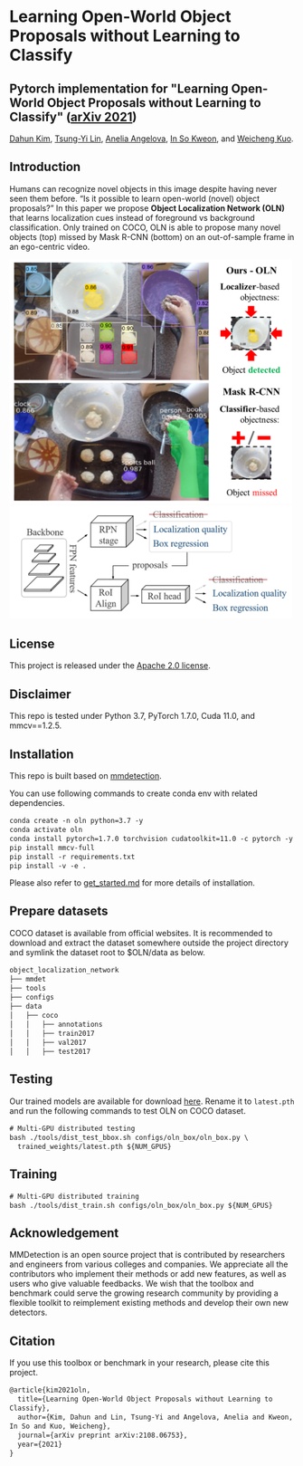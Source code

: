 
# Learning Open-World Object Proposals without Learning to Classify

## Pytorch implementation for "Learning Open-World Object Proposals without Learning to Classify" ([arXiv 2021](https://arxiv.org/abs/2108.06753)) <br/>

[Dahun Kim](https://mcahny.github.io/), [Tsung-Yi Lin](https://scholar.google.com/citations?user=_BPdgV0AAAAJ), [Anelia Angelova](https://scholar.google.co.kr/citations?user=nkmDOPgAAAAJ), [In So Kweon](https://rcv.kaist.ac.kr), and [Weicheng Kuo](https://weichengkuo.github.io/).


## Introduction

Humans can recognize novel objects in this image despite having never seen them  before. “Is it possible to learn open-world (novel) object proposals?” In this paper we propose **Object Localization Network (OLN)** that learns localization cues instead of foreground vs background classification. Only trained on COCO, OLN is able to propose many novel objects (top) missed by Mask R-CNN (bottom) on an out-of-sample frame in an ego-centric video.

<img src="./images/epic.png" width="500"> <img src="./images/oln_overview.png" width="500"> <br/>

## License

This project is released under the [Apache 2.0 license](LICENSE).

## Disclaimer

This repo is tested under Python 3.7, PyTorch 1.7.0, Cuda 11.0, and mmcv==1.2.5.

## Installation
This repo is built based on [mmdetection](https://github.com/open-mmlab/mmdetection). 

You can use following commands to create conda env with related dependencies.
```
conda create -n oln python=3.7 -y
conda activate oln
conda install pytorch=1.7.0 torchvision cudatoolkit=11.0 -c pytorch -y
pip install mmcv-full
pip install -r requirements.txt
pip install -v -e . 
```
Please also refer to [get_started.md](docs/get_started.md) for more details of installation.


## Prepare datasets

COCO dataset is available from official websites. It is recommended to download and extract the dataset somewhere outside the project directory and symlink the dataset root to $OLN/data as below.
```
object_localization_network
├── mmdet
├── tools
├── configs
├── data
│   ├── coco
│   │   ├── annotations
│   │   ├── train2017
│   │   ├── val2017
│   │   ├── test2017

```


## Testing
Our trained models are available for download [here](https://drive.google.com/uc?id=1KcHYnghbs2KC6hQc7QVkPkEiJMrLr73s). Rename it to `latest.pth` and run the following commands to test OLN on COCO dataset.

```
# Multi-GPU distributed testing
bash ./tools/dist_test_bbox.sh configs/oln_box/oln_box.py \
  trained_weights/latest.pth ${NUM_GPUS}
```


## Training
```
# Multi-GPU distributed training
bash ./tools/dist_train.sh configs/oln_box/oln_box.py ${NUM_GPUS}
```


## Acknowledgement

MMDetection is an open source project that is contributed by researchers and engineers from various colleges and companies. We appreciate all the contributors who implement their methods or add new features, as well as users who give valuable feedbacks.
We wish that the toolbox and benchmark could serve the growing research community by providing a flexible toolkit to reimplement existing methods and develop their own new detectors.

## Citation

If you use this toolbox or benchmark in your research, please cite this project.

```
@article{kim2021oln,
  title={Learning Open-World Object Proposals without Learning to Classify},
  author={Kim, Dahun and Lin, Tsung-Yi and Angelova, Anelia and Kweon, In So and Kuo, Weicheng},
  journal={arXiv preprint arXiv:2108.06753},
  year={2021}
}
```
